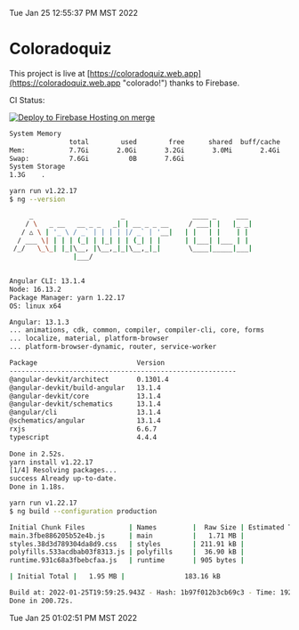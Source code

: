 Tue Jan 25 12:55:37 PM MST 2022

# Coloradoquiz


This project is live at [https://coloradoquiz.web.app](https://coloradoquiz.web.app "colorado!") thanks to Firebase.

CI Status: 

[![Deploy to Firebase Hosting on merge](https://github.com/teamkushal/coloradoquiz/actions/workflows/firebase-hosting-merge.yml/badge.svg)](https://github.com/teamkushal/coloradoquiz/actions/workflows/firebase-hosting-merge.yml)

```bash
System Memory
               total        used        free      shared  buff/cache   available
Mem:           7.7Gi       2.0Gi       3.2Gi       3.0Mi       2.4Gi       5.3Gi
Swap:          7.6Gi          0B       7.6Gi
System Storage
1.3G	.
```
```bash
yarn run v1.22.17
$ ng --version

     _                      _                 ____ _     ___
    / \   _ __   __ _ _   _| | __ _ _ __     / ___| |   |_ _|
   / △ \ | '_ \ / _` | | | | |/ _` | '__|   | |   | |    | |
  / ___ \| | | | (_| | |_| | | (_| | |      | |___| |___ | |
 /_/   \_\_| |_|\__, |\__,_|_|\__,_|_|       \____|_____|___|
                |___/
    

Angular CLI: 13.1.4
Node: 16.13.2
Package Manager: yarn 1.22.17
OS: linux x64

Angular: 13.1.3
... animations, cdk, common, compiler, compiler-cli, core, forms
... localize, material, platform-browser
... platform-browser-dynamic, router, service-worker

Package                         Version
---------------------------------------------------------
@angular-devkit/architect       0.1301.4
@angular-devkit/build-angular   13.1.4
@angular-devkit/core            13.1.4
@angular-devkit/schematics      13.1.4
@angular/cli                    13.1.4
@schematics/angular             13.1.4
rxjs                            6.6.7
typescript                      4.4.4
    
Done in 2.52s.
yarn install v1.22.17
[1/4] Resolving packages...
success Already up-to-date.
Done in 1.18s.
```
```bash
yarn run v1.22.17
$ ng build --configuration production

Initial Chunk Files           | Names         |  Raw Size | Estimated Transfer Size
main.3fbe886205b52e4b.js      | main          |   1.71 MB |               158.48 kB
styles.38d3d789304da8d9.css   | styles        | 211.91 kB |                12.46 kB
polyfills.533acdbab03f8313.js | polyfills     |  36.90 kB |                11.72 kB
runtime.931c68a3fbebcfaa.js   | runtime       | 905 bytes |               520 bytes

| Initial Total |   1.95 MB |               183.16 kB

Build at: 2022-01-25T19:59:25.943Z - Hash: 1b97f012b3cb69c3 - Time: 192518ms
Done in 200.72s.
```
Tue Jan 25 01:02:51 PM MST 2022
